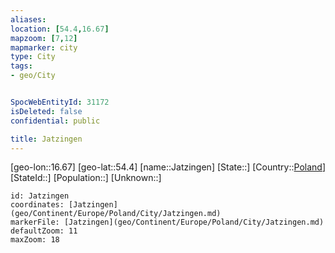 ```yaml
---
aliases: 
location: [54.4,16.67]
mapzoom: [7,12] 
mapmarker: city 
type: City
tags:
- geo/City


SpocWebEntityId: 31172
isDeleted: false
confidential: public

title: Jatzingen
---
```

[geo-lon::16.67]
[geo-lat::54.4]
[name::Jatzingen]
[State::]
[Country::[Poland](geo/Continent/Europe/Poland.md)]
[StateId::]
[Population::]
[Unknown::]


```leaflet
id: Jatzingen
coordinates: [Jatzingen](geo/Continent/Europe/Poland/City/Jatzingen.md)
markerFile: [Jatzingen](geo/Continent/Europe/Poland/City/Jatzingen.md)
defaultZoom: 11 
maxZoom: 18
```


